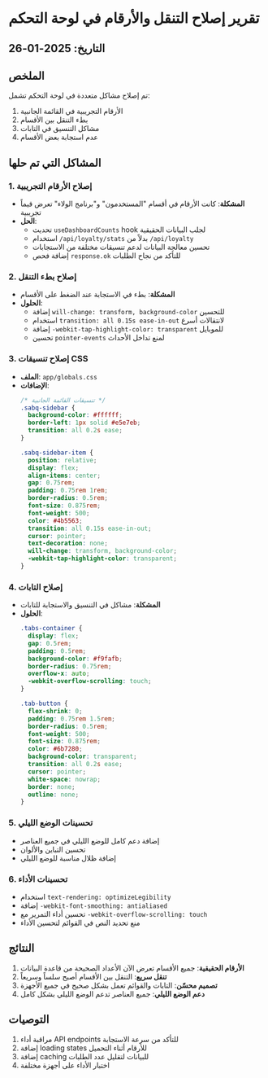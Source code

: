 # تقرير إصلاح التنقل والأرقام في لوحة التحكم

## التاريخ: 2025-01-26

## الملخص
تم إصلاح مشاكل متعددة في لوحة التحكم تشمل:
1. الأرقام التجريبية في القائمة الجانبية
2. بطء التنقل بين الأقسام
3. مشاكل التنسيق في التابات
4. عدم استجابة بعض الأقسام

## المشاكل التي تم حلها

### 1. إصلاح الأرقام التجريبية
- **المشكلة**: كانت الأرقام في أقسام "المستخدمون" و"برنامج الولاء" تعرض قيماً تجريبية
- **الحل**: 
  - تحديث `useDashboardCounts` hook لجلب البيانات الحقيقية
  - استخدام `/api/loyalty/stats` بدلاً من `/api/loyalty`
  - تحسين معالجة البيانات لدعم تنسيقات مختلفة من الاستجابات
  - إضافة فحص `response.ok` للتأكد من نجاح الطلبات

### 2. إصلاح بطء التنقل
- **المشكلة**: بطء في الاستجابة عند الضغط على الأقسام
- **الحلول**:
  - إضافة `will-change: transform, background-color` للتحسين
  - استخدام `transition: all 0.15s ease-in-out` لانتقالات أسرع
  - إضافة `-webkit-tap-highlight-color: transparent` للموبايل
  - تحسين `pointer-events` لمنع تداخل الأحداث

### 3. إصلاح تنسيقات CSS
- **الملف**: `app/globals.css`
- **الإضافات**:
  ```css
  /* تنسيقات القائمة الجانبية */
  .sabq-sidebar {
    background-color: #ffffff;
    border-left: 1px solid #e5e7eb;
    transition: all 0.2s ease;
  }
  
  .sabq-sidebar-item {
    position: relative;
    display: flex;
    align-items: center;
    gap: 0.75rem;
    padding: 0.75rem 1rem;
    border-radius: 0.5rem;
    font-size: 0.875rem;
    font-weight: 500;
    color: #4b5563;
    transition: all 0.15s ease-in-out;
    cursor: pointer;
    text-decoration: none;
    will-change: transform, background-color;
    -webkit-tap-highlight-color: transparent;
  }
  ```

### 4. إصلاح التابات
- **المشكلة**: مشاكل في التنسيق والاستجابة للتابات
- **الحلول**:
  ```css
  .tabs-container {
    display: flex;
    gap: 0.5rem;
    padding: 0.5rem;
    background-color: #f9fafb;
    border-radius: 0.75rem;
    overflow-x: auto;
    -webkit-overflow-scrolling: touch;
  }
  
  .tab-button {
    flex-shrink: 0;
    padding: 0.75rem 1.5rem;
    border-radius: 0.5rem;
    font-weight: 500;
    font-size: 0.875rem;
    color: #6b7280;
    background-color: transparent;
    transition: all 0.2s ease;
    cursor: pointer;
    white-space: nowrap;
    border: none;
    outline: none;
  }
  ```

### 5. تحسينات الوضع الليلي
- إضافة دعم كامل للوضع الليلي في جميع العناصر
- تحسين التباين والألوان
- إضافة ظلال مناسبة للوضع الليلي

### 6. تحسينات الأداء
- استخدام `text-rendering: optimizeLegibility`
- إضافة `-webkit-font-smoothing: antialiased`
- تحسين أداء التمرير مع `-webkit-overflow-scrolling: touch`
- منع تحديد النص في القوائم لتحسين الأداء

## النتائج

1. **الأرقام الحقيقية**: جميع الأقسام تعرض الآن الأعداد الصحيحة من قاعدة البيانات
2. **تنقل سريع**: التنقل بين الأقسام أصبح سلساً وسريعاً
3. **تصميم محسّن**: التابات والقوائم تعمل بشكل صحيح في جميع الأجهزة
4. **دعم الوضع الليلي**: جميع العناصر تدعم الوضع الليلي بشكل كامل

## التوصيات

1. مراقبة أداء API endpoints للتأكد من سرعة الاستجابة
2. إضافة loading states للأرقام أثناء التحميل
3. إضافة caching للبيانات لتقليل عدد الطلبات
4. اختبار الأداء على أجهزة مختلفة 
